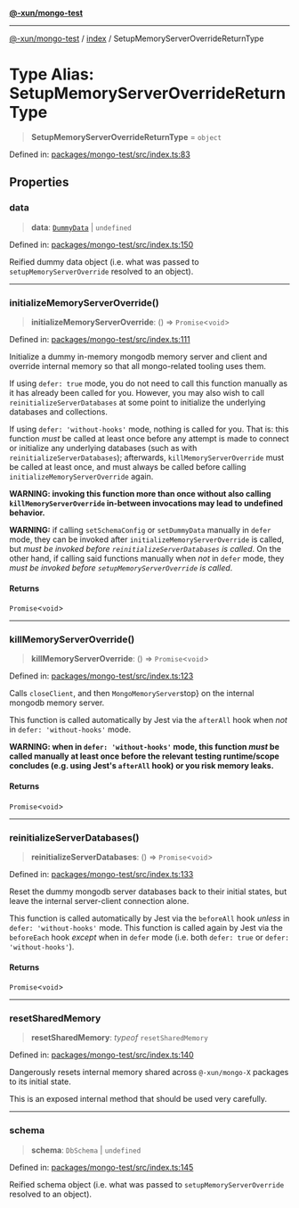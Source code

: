 [**@-xun/mongo-test**](../../README.md)

***

[@-xun/mongo-test](../../README.md) / [index](../README.md) / SetupMemoryServerOverrideReturnType

# Type Alias: SetupMemoryServerOverrideReturnType

> **SetupMemoryServerOverrideReturnType** = `object`

Defined in: [packages/mongo-test/src/index.ts:83](https://github.com/Xunnamius/mongo-utils/blob/d24174744181a6638ba06418de88bfce7e92fff4/packages/mongo-test/src/index.ts#L83)

## Properties

### data

> **data**: [`DummyData`](DummyData.md) \| `undefined`

Defined in: [packages/mongo-test/src/index.ts:150](https://github.com/Xunnamius/mongo-utils/blob/d24174744181a6638ba06418de88bfce7e92fff4/packages/mongo-test/src/index.ts#L150)

Reified dummy data object (i.e. what was passed to
`setupMemoryServerOverride` resolved to an object).

***

### initializeMemoryServerOverride()

> **initializeMemoryServerOverride**: () => `Promise`\<`void`\>

Defined in: [packages/mongo-test/src/index.ts:111](https://github.com/Xunnamius/mongo-utils/blob/d24174744181a6638ba06418de88bfce7e92fff4/packages/mongo-test/src/index.ts#L111)

Initialize a dummy in-memory mongodb memory server and client and override
internal memory so that all mongo-related tooling uses them.

If using `defer: true` mode, you do not need to call this function manually
as it has already been called for you. However, you may also wish to call
`reinitializeServerDatabases` at some point to initialize the underlying
databases and collections.

If using `defer: 'without-hooks'` mode, nothing is called for you. That is:
this function _must_ be called at least once before any attempt is made to
connect or initialize any underlying databases (such as with
`reinitializeServerDatabases`); afterwards, `killMemoryServerOverride` must
be called at least once, and must always be called before calling
`initializeMemoryServerOverride` again.

**WARNING: invoking this function more than once without also calling
`killMemoryServerOverride` in-between invocations may lead to undefined
behavior.**

**WARNING:** if calling `setSchemaConfig` or `setDummyData` manually in
`defer` mode, they can be invoked after `initializeMemoryServerOverride` is
called, but _must be invoked before `reinitializeServerDatabases` is
called_. On the other hand, if calling said functions manually when _not_
in `defer` mode, they _must be invoked before `setupMemoryServerOverride`
is called_.

#### Returns

`Promise`\<`void`\>

***

### killMemoryServerOverride()

> **killMemoryServerOverride**: () => `Promise`\<`void`\>

Defined in: [packages/mongo-test/src/index.ts:123](https://github.com/Xunnamius/mongo-utils/blob/d24174744181a6638ba06418de88bfce7e92fff4/packages/mongo-test/src/index.ts#L123)

Calls `closeClient`, and then `MongoMemoryServer`stop} on the internal
mongodb memory server.

This function is called automatically by Jest via the `afterAll` hook when
_not_ in `defer: 'without-hooks'` mode.

**WARNING: when in `defer: 'without-hooks'` mode, this function _must_ be
called manually at least once before the relevant testing runtime/scope
concludes (e.g. using Jest's `afterAll` hook) or you risk memory leaks.**

#### Returns

`Promise`\<`void`\>

***

### reinitializeServerDatabases()

> **reinitializeServerDatabases**: () => `Promise`\<`void`\>

Defined in: [packages/mongo-test/src/index.ts:133](https://github.com/Xunnamius/mongo-utils/blob/d24174744181a6638ba06418de88bfce7e92fff4/packages/mongo-test/src/index.ts#L133)

Reset the dummy mongodb server databases back to their initial states, but
leave the internal server-client connection alone.

This function is called automatically by Jest via the `beforeAll` hook
_unless_ in `defer: 'without-hooks'` mode. This function is called again by
Jest via the `beforeEach` hook _except_ when in `defer` mode (i.e. both
`defer: true` or `defer: 'without-hooks'`).

#### Returns

`Promise`\<`void`\>

***

### resetSharedMemory

> **resetSharedMemory**: *typeof* `resetSharedMemory`

Defined in: [packages/mongo-test/src/index.ts:140](https://github.com/Xunnamius/mongo-utils/blob/d24174744181a6638ba06418de88bfce7e92fff4/packages/mongo-test/src/index.ts#L140)

Dangerously resets internal memory shared across `@-xun/mongo-X` packages
to its initial state.

This is an exposed internal method that should be used very carefully.

***

### schema

> **schema**: `DbSchema` \| `undefined`

Defined in: [packages/mongo-test/src/index.ts:145](https://github.com/Xunnamius/mongo-utils/blob/d24174744181a6638ba06418de88bfce7e92fff4/packages/mongo-test/src/index.ts#L145)

Reified schema object (i.e. what was passed to `setupMemoryServerOverride`
resolved to an object).
